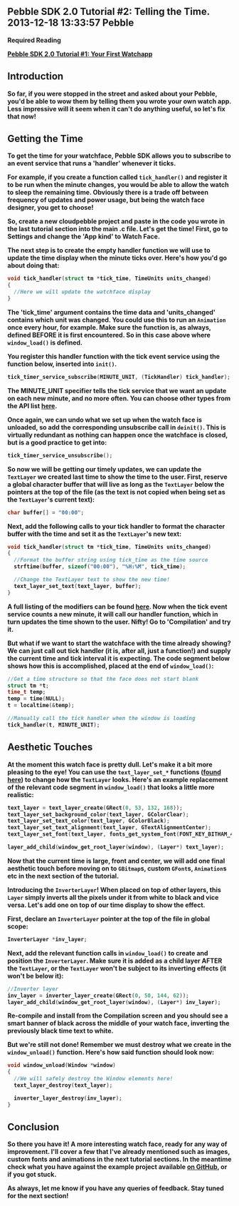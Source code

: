 Pebble SDK 2.0 Tutorial #2: Telling the Time.
2013-12-18 13:33:57
Pebble
---

<strong>Required Reading

<a title="Pebble SDK 2.0 Tutorial #1: Your First Watchapp" href="http://ninedof.wordpress.com/2013/12/02/pebble-sdk-2-0-tutorial-1-your-first-watchapp/">Pebble SDK 2.0 Tutorial #1: Your First Watchapp</a>

## Introduction

So far, if you were stopped in the street and asked about your Pebble, you'd be able to wow them by telling them you wrote your own watch app. Less impressive will it seem when it can't do anything useful, so let's fix that now!

## Getting the Time

To get the time for your watchface, Pebble SDK allows you to subscribe to an event service that runs a 'handler' whenever it ticks.

For example, if you create a function called <code>tick_handler()</code> and register it to be run when the minute changes, you would be able to allow the watch to sleep the remaining time. Obviously there is a trade off between frequency of updates and power usage, but being the watch face designer, you get to choose!

So, create a new cloudpebble project and paste in the code you wrote in the last tutorial section into the main .c file. Let's get the time! First, go to Settings and change the 'App kind' to Watch Face.

The next step is to create the empty handler function we will use to update the time display when the minute ticks over. Here's how you'd go about doing that:

```cpp
void tick_handler(struct tm *tick_time, TimeUnits units_changed)
{
  //Here we will update the watchface display
}
```

The 'tick_time' argument contains the time data and 'units_changed' contains which unit was changed. You could use this to run an <code>Animation</code> once every hour, for example. Make sure the function is, as always, defined BEFORE it is first encountered. So in this case above where <code>window_load()</code> is defined.

You register this handler function with the tick event service using the function below, inserted into <code>init()</code>.

```cpp
tick_timer_service_subscribe(MINUTE_UNIT, (TickHandler) tick_handler);
```

The MINUTE_UNIT specifier tells the tick service that we want an update on each new minute, and no more often. You can choose other types from the API list <a title="Tick Units" href="https://developer.getpebble.com/2/api-reference/group___wall_time.html#ga0423d00e0eb199de523a92031b5a1107">here</a>.

Once again, we can undo what we set up when the watch face is unloaded, so add the corresponding unsubscribe call in <code>deinit()</code>. This is virtually redundant as nothing can happen once the watchface is closed, but is a good practice to get into:

```cpp
tick_timer_service_unsubscribe();
```

So now we will be getting our timely updates, we can update the <code>TextLayer</code> we created last time to show the time to the user. First, reserve a global character buffer that will live as long as the <code>TextLayer</code> below the pointers at the top of the file (as the text is not copied when being set as the <code>TextLayer</code>'s current text):

```cpp
char buffer[] = "00:00";
```

Next, add the following calls to your tick handler to format the character buffer with the time and set it as the <code>TextLayer</code>'s new text:

```cpp
void tick_handler(struct tm *tick_time, TimeUnits units_changed)
{
  //Format the buffer string using tick_time as the time source
  strftime(buffer, sizeof("00:00"), "%H:%M", tick_time);

  //Change the TextLayer text to show the new time!
  text_layer_set_text(text_layer, buffer);
}
```

A full listing of the modifiers can be found <a title="strftime" href="http://php.net/strftime">here</a>. Now when the tick event service counts a new minute, it will call our handler function, which in turn updates the time shown to the user. Nifty! Go to 'Compilation' and try it.

But what if we want to start the watchface with the time already showing? We can just call out tick handler (it is, after all, just a function!) and supply the current time and tick interval it is expecting. The code segment below shows how this is accomplished, placed at the end of <code>window_load()</code>:

```cpp
//Get a time structure so that the face does not start blank
struct tm *t;
time_t temp;
temp = time(NULL);
t = localtime(&temp);

//Manually call the tick handler when the window is loading
tick_handler(t, MINUTE_UNIT);
```

## Aesthetic Touches

At the moment this watch face is pretty dull. Let's make it a bit more pleasing to the eye! You can use the <code>text_layer_set_*</code> functions (<a title="TextLayer" href="https://developer.getpebble.com/2/api-reference/group___text_layer.html">found here</a>) to change how the <code>TextLayer</code> looks. Here's an example replacement of the relevant code segment in <code>window_load()</code> that looks a little more realistic:

```cpp
text_layer = text_layer_create(GRect(0, 53, 132, 168));
text_layer_set_background_color(text_layer, GColorClear);
text_layer_set_text_color(text_layer, GColorBlack);
text_layer_set_text_alignment(text_layer, GTextAlignmentCenter);
text_layer_set_font(text_layer, fonts_get_system_font(FONT_KEY_BITHAM_42_BOLD));

layer_add_child(window_get_root_layer(window), (Layer*) text_layer);
```

Now that the current time is large, front and center, we will add one final aesthetic touch before moving on to <code>GBitmap</code>s, custom <code>GFont</code>s, <code>Animation</code>s etc in the next section of the tutorial.

Introducing the <code>InverterLayer</code>! When placed on top of other layers, this <code>Layer</code> simply inverts all the pixels under it from white to black and vice versa. Let's add one on top of our time display to show the effect.

First, declare an <code>InverterLayer</code> pointer at the top of the file in global scope:

```cpp
InverterLayer *inv_layer;
```

Next, add the relevant function calls in <code>window_load()</code> to create and position the <code>InverterLayer</code>. Make sure it is added as a child layer AFTER the <code>TextLayer</code>, or the <code>TextLayer</code> won't be subject to its inverting effects (it won't be below it):

```cpp
//Inverter layer
inv_layer = inverter_layer_create(GRect(0, 50, 144, 62));
layer_add_child(window_get_root_layer(window), (Layer*) inv_layer);
```

Re-compile and install from the Compilation screen and you should see a smart banner of black across the middle of your watch face, inverting the previously black time text to white.

But we're still not done! Remember we must destroy what we create in the <code>window_unload()</code> function. Here's how said function should look now:

```cpp
void window_unload(Window *window)
{
  //We will safely destroy the Window elements here!
  text_layer_destroy(text_layer);

  inverter_layer_destroy(inv_layer);
}
```

## Conclusion

So there you have it! A more interesting watch face, ready for any way of improvement. I'll cover a few that I've already mentioned such as images, custom fonts and animations in the next tutorial sections. In the meantime check what you have against the example project available <a title="Source" href="https://github.com/C-D-Lewis/pebble-sdk2-tut-2">on GitHub</a>, or if you got stuck.

As always, let me know if you have any queries of feedback. Stay tuned for the next section!
